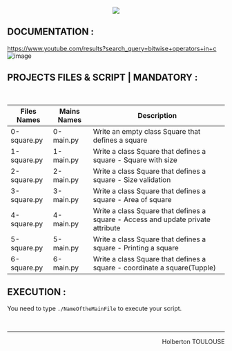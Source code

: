 <p align="center">
        <img src="https://capsule-render.vercel.app/api?type=waving&color=auto&height=250&section=header&text=PYTHON%20Classes%20lists&fontSize=84&animation=fadeIn&fontAlignY=38&desc=SECOND%20Semester%20|%2011/25%20PROJET%20C#&descAlignY=51&descAlign=62">
</p>

## DOCUMENTATION :  
https://www.youtube.com/results?search_query=bitwise+operators+in+c
![image](https://user-images.githubusercontent.com/113889290/211371495-d702c49e-7222-4c5f-8963-6f612e25f89d.png)
<br/>

## PROJECTS FILES & SCRIPT | MANDATORY :
<br/>

| Files Names  |      Mains Names     | Description        |
| ----------- | ---------------------|------|
| 0-square.py | 0-main.py | Write an empty class Square that defines a square |
| 1-square.py | 1-main.py | Write a class Square that defines a square - Square with size |
| 2-square.py | 2-main.py | Write a class Square that defines a square - Size validation |
| 3-square.py | 3-main.py | Write a class Square that defines a square - Area of square |
| 4-square.py | 4-main.py | Write a class Square that defines a square - Access and update private attribute |
| 5-square.py | 5-main.py | Write a class Square that defines a square - Printing a square |
| 6-square.py | 6-main.py | Write a class Square that defines a square - coordinate a square(Tupple)|

## EXECUTION :
You need to type `./NameOftheMainFile` to execute your script.

<br/><hr>
<p align="right">Holberton TOULOUSE</p>
